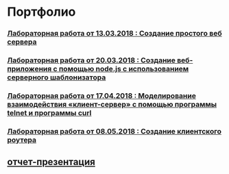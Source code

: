 # Портфолио
### [Лабораторная работа от 13.03.2018 : Создание простого веб сервера](https://github.com/arinasaf11/portfolio/tree/master/130318)
### [Лабораторная работа от 20.03.2018 : Создание веб-приложения с помощью node.js с использованием серверного шаблонизатора](https://github.com/arinasaf11/portfolio/tree/master/200318)
### [Лабораторная работа от 17.04.2018 : Моделирование взаимодействия «клиент-сервер» с помощью программы telnet и программы curl](https://github.com/arinasaf11/portfolio/tree/master/170418)
###  [Лабораторная работа от 08.05.2018 : Создание	клиентского	роутера](https://github.com/arinasaf11/portfolio/tree/master/080518)
## [отчет-презентация](https://slides.com/arinasaf11/deck-2/)
